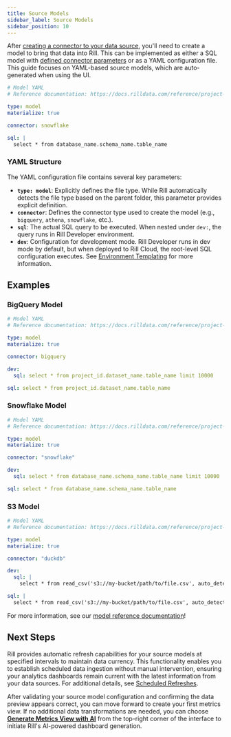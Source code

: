 ```yaml
---
title: Source Models
sidebar_label: Source Models
sidebar_position: 10
---
```


After [creating a connector to your data source](/connect/data-source), you'll need to create a model to bring that data into Rill. This can be implemented as either a SQL model with [defined connector parameters](/build/models/sql-models#specifying-the-data-source-connector) or as a YAML configuration file. This guide focuses on YAML-based source models, which are auto-generated when using the UI.

```yaml
# Model YAML
# Reference documentation: https://docs.rilldata.com/reference/project-files/models

type: model
materialize: true

connector: snowflake

sql: |
  select * from database_name.schema_name.table_name
```

### YAML Structure

The YAML configuration file contains several key parameters:

- **`type: model`**: Explicitly defines the file type. While Rill automatically detects the file type based on the parent folder, this parameter provides explicit definition.
- **`connector`**: Defines the connector type used to create the model (e.g., `bigquery`, `athena`, `snowflake`, etc.).
- **`sql`**: The actual SQL query to be executed. When nested under `dev:`, the query runs in Rill Developer environment.
- **`dev`**: Configuration for development mode. Rill Developer runs in dev mode by default, but when deployed to Rill Cloud, the root-level SQL configuration executes. See [ Environment Templating](/build/models/templating) for more information.

## Examples

### BigQuery Model
```yaml
# Model YAML
# Reference documentation: https://docs.rilldata.com/reference/project-files/models

type: model
materialize: true

connector: bigquery

dev:
  sql: select * from project_id.dataset_name.table_name limit 10000

sql: select * from project_id.dataset_name.table_name

```

### Snowflake Model
```yaml
# Model YAML
# Reference documentation: https://docs.rilldata.com/reference/project-files/models

type: model
materialize: true

connector: "snowflake"

dev:
  sql: select * from database_name.schema_name.table_name limit 10000

sql: select * from database_name.schema_name.table_name

```


### S3 Model
```yaml
# Model YAML
# Reference documentation: https://docs.rilldata.com/reference/project-files/models

type: model
materialize: true

connector: "duckdb"

dev:
  sql: |
    select * from read_csv('s3://my-bucket/path/to/file.csv', auto_detect=true, ignore_errors=1, header=true) limit 10000

sql: |
  select * from read_csv('s3://my-bucket/path/to/file.csv', auto_detect=true, ignore_errors=1, header=true)
```

For more information, see our [model reference documentation](/reference/project-files/models)!

## Next Steps

Rill provides automatic refresh capabilities for your source models at specified intervals to maintain data currency. This functionality enables you to establish scheduled data ingestion without manual intervention, ensuring your analytics dashboards remain current with the latest information from your data sources. For additional details, see [Scheduled Refreshes](/build/models/data-refresh).

After validating your source model configuration and confirming the data preview appears correct, you can move forward to create your first metrics view. If no additional data transformations are needed, you can choose [**Generate Metrics View with AI**](/build/metrics-view) from the top-right corner of the interface to initiate Rill's AI-powered dashboard generation.